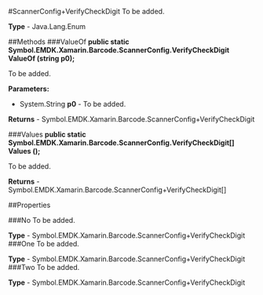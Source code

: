 #ScannerConfig+VerifyCheckDigit
To be added.

**Type** - Java.Lang.Enum

##Methods
###ValueOf
**public static Symbol.EMDK.Xamarin.Barcode.ScannerConfig.VerifyCheckDigit ValueOf (string p0);**

To be added.

**Parameters:** 

* System.String **p0** - To be added.

**Returns** - Symbol.EMDK.Xamarin.Barcode.ScannerConfig+VerifyCheckDigit

###Values
**public static Symbol.EMDK.Xamarin.Barcode.ScannerConfig.VerifyCheckDigit[] Values ();**

To be added.


**Returns** - Symbol.EMDK.Xamarin.Barcode.ScannerConfig+VerifyCheckDigit[]

##Properties

###No
To be added.

**Type** - Symbol.EMDK.Xamarin.Barcode.ScannerConfig+VerifyCheckDigit
###One
To be added.

**Type** - Symbol.EMDK.Xamarin.Barcode.ScannerConfig+VerifyCheckDigit
###Two
To be added.

**Type** - Symbol.EMDK.Xamarin.Barcode.ScannerConfig+VerifyCheckDigit


